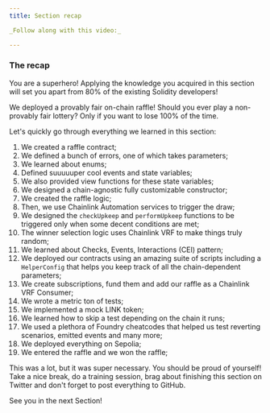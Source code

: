 ```yaml
---
title: Section recap

_Follow along with this video:_

---
```


### The recap

You are a superhero! Applying the knowledge you acquired in this section will set you apart from 80% of the existing Solidity developers!

We deployed a provably fair on-chain raffle! Should you ever play a non-provably fair lottery? Only if you want to lose 100% of the time. 

Let's quickly go through everything we learned in this section:

1. We created a raffle contract;
2. We defined a bunch of errors, one of which takes parameters;
3. We learned about enums;
4. Defined suuuuuper cool events and state variables;
5. We also provided view functions for these state variables;
6. We designed a chain-agnostic fully customizable constructor;
7. We created the raffle logic;
8. Then, we use Chainlink Automation services to trigger the draw;
9. We designed the `checkUpkeep` and `performUpkeep` functions to be triggered only when some decent conditions are met;
10. The winner selection logic uses Chainlink VRF to make things truly random;
11. We learned about Checks, Events, Interactions (CEI) pattern;
12. We deployed our contracts using an amazing suite of scripts including a `HelperConfig` that helps you keep track of all the chain-dependent parameters;
13. We create subscriptions, fund them and add our raffle as a Chainlink VRF Consumer;
14. We wrote a metric ton of tests;
15. We implemented a mock LINK token;
16. We learned how to skip a test depending on the chain it runs;
17. We used a plethora of Foundry cheatcodes that helped us test reverting scenarios, emitted events and many more;
18. We deployed everything on Sepolia;
19. We entered the raffle and we won the raffle;


This was a lot, but it was super necessary. You should be proud of yourself! Take a nice break, do a training session, brag about finishing this section on Twitter and don't forget to post everything to GitHub.

See you in the next Section!